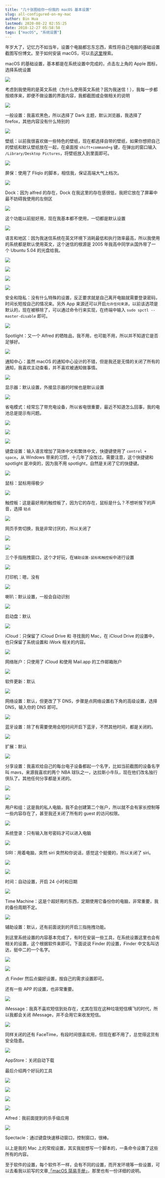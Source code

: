 ```yaml
---
title: "几十张图给你一份我的 macOS 基本设置"
slug: all-configured-on-my-mac
author: Bin Hua
lastmod: 2020-08-22 02:55:25
date: 2018-12-27 05:58:58
tags: ["macOS", "系统设置"]
---
```


年岁大了，记忆力不如当年，设置个电脑都忘东忘西，索性将自己电脑的基础设置截图写份博文。至于如何安装 macOS，可以去[这里](/search/)搜索。

macOS 的基础设置，基本都是在系统设置中完成的，点击左上角的 Apple 图标，选择系统设置

![](/imgs/macossetup_000.png)

考虑到我使用的是英文系统（为什么使用英文系统？因为我迷信！），我每一步都按顺序来，即便不做设置的界面内容，我都截图或会做相关的说明

![](/imgs/macossetup_001.png)

一般设置：我喜欢黑色，所以选择了 Dark 主题，默认浏览器，我选择了 firefox，其他内容没有什么特别的

![](/imgs/macossetup_002.png)

壁纸：以前我很喜欢做一些特色的壁纸，现在都选择自带的壁纸，如果你想把自己的壁纸和默认壁纸放在一起，在桌面按 `shift+command+g` 键，在弹出的窗口输入 `/Library/Desktop Pictures`，将壁纸放入到里面即可。

![](/imgs/macossetup_003.png)

屏保：使用了 Fliqlo 的脚本，相信我，保证高端大气上档次。

![](/imgs/macossetup_048.png)

Dock：因为 alfred 的存在，Dock 在我这里的存在感很低，我把它放在了屏幕中最不妨碍我使用的左侧区

![](/imgs/macossetup_004.png)

这个功能以前挺好用，现在我基本都不使用，一切都是默认设置

![](/imgs/macossetup_005.png)

语言和地区：因为我迷信系统在英文环境下消耗最低和执行效率最高，所以我使用的系统都是默认使用英文，这个迷信的根源是 2005 年我高中同学从国外带了一个 Ubuntu 5.04 的光盘给我。

![](/imgs/macossetup_006.png)

![](/imgs/macossetup_007.png)

![](/imgs/macossetup_008.png)

![](/imgs/macossetup_009.png)

安全和隐私：没有什么特殊的设置，反正要求就是自己离开电脑就需要登录密码，时间长短按自己的情况来。另外 App 来源还可以开启`允许任何来源`，以前该选项是默认的，现在被移除了，可以通过命令行来实现，在终端中输入 `sudo spctl --master-disable` 即可。

![](/imgs/macossetup_010.png)

Spotlight：又一个 Alfred 的牺牲品，我不用，也可能不用，所以并不知道它是否足够好。

![](/imgs/macossetup_011.png)

通知中心：虽然 macOS 的通知中心设计的不错，但是我还是无情的关闭了所有的通知，我喜欢主动查看，并不喜欢被通知做事情。

![](/imgs/macossetup_012.png)

显示器：默认设置，外接显示器的时候也是默认设置

![](/imgs/macossetup_013.png)

省电模式：经常忘了带充电设备，所以省电很重要，最近不知道怎么回事，我的电池总是提示有问题。

![](/imgs/macossetup_014.png)

![](/imgs/macossetup_015.png)

![](/imgs/macossetup_016.png)

键盘设置：输入语言增加了简体中文和繁体中文，快捷键使用了 `control + space`，从 Windows 带来的习惯，十几年了没改过。需要注意，这个快捷键和 spotlight 是冲突的，因为我不用 spotlight，自然是关闭了它的快捷键。

![](/imgs/macossetup_017.png)

鼠标：鼠标用得极少

![](/imgs/macossetup_018.png)

触控板：这是最好用的触控板了，因为它的存在，鼠标是什么？不想听按下的声音，选择 `轻点`

![](/imgs/macossetup_019.png)

网页手势切换，我是非常讨厌的，所以关闭了

![](/imgs/macossetup_020.png)

![](/imgs/macossetup_021.png)

三个手指拖拽窗口，这个才好玩，在`辅助设置-鼠标和触控板`中进行设置

![](/imgs/macossetup_022.png)

打印机：嗯，没有

![](/imgs/macossetup_023.png)

喇叭：默认设置，一般会自动识别

![](/imgs/macossetup_024.png)

启动盘：默认

![](/imgs/macossetup_025.png)

iCloud：只保留了 iCloud Drive 和 寻找我的 Mac，在 iCloud Drive 的设置中，也只保留了系统设置和 iWork 相关的内容。

![](/imgs/macossetup_026.png)

网络账户：只使用了 iCloud 和使用 Mail.app 的工作邮箱账户

![](/imgs/macossetup_027.png)

软件更新：默认

![](/imgs/macossetup_028.png)

网络设置：默认，但更改了下 DNS，步骤是点网络设置右下角的高级设置，选择 DNS，输入你的 DNS 即可。

![](/imgs/macossetup_029.png)

蓝牙设置：除了有需要使用会短时间开启下蓝牙，不然其他时间，都是关闭的。

![](/imgs/macossetup_030.png)

扩展：默认

![](/imgs/macossetup_031.png)

分享设置：我喜欢给自己的每台电子设备都起一个名字，比如当前截图的设备名字叫 mavs，来源我喜欢的两个 NBA 球队之一，达拉斯小牛队，现在他们改名独行侠队了。其他任何分享都是关闭的。

![](/imgs/macossetup_032.png)

![](/imgs/macossetup_034.png)

用户和组：这是我的私人电脑，我不会创建第二个账户，所以就不会有家长控制等一些内容存在了，甚至我还关闭了所有的 guest 的访问权限。

![](/imgs/macossetup_033.png)

系统登录：只有输入账号密码才可以进入电脑

![](/imgs/macossetup_035.png)

SIRI：用着电脑，突然 siri 突然和你说话，感觉这个挺傻的，所以关闭了 siri。

![](/imgs/macossetup_036.png)

![](/imgs/macossetup_037.png)

时间：自动设置，开启 24 小时和日期

![](/imgs/macossetup_038.png)

Time Machine：这是个超好用的东西，定期使用它备份你的电脑，非常重要，我的备份周期不定。

![](/imgs/macossetup_039.png)

辅助设置：默认，还有前面说到的开启三指拖拽功能。

到这里系统设置的内容基本完成了，有时在安装一些工具，在系统设置这里也会有相关的设置，这个根据软件来即可。下面说说 Finder 的设置，Finder 中文名叫访达，挺中二的一个名字。

![](/imgs/macossetup_040.png)

![](/imgs/macossetup_041.png)

点 Finder 然后点偏好设置，按自己的需求设置即可。

还有一些 APP 的设置，也非常重要。

![](/imgs/macossetup_046.png)

iMessage：我真不喜欢短信到处存在，尤其在现在这种垃圾短信横飞的时代，所以我都会关闭 iMessage，并不会用它来收发短信。

![](/imgs/macossetup_047.png)

同样关闭的还有 FaceTime，有段时间很喜欢用，但现在都不用了，总觉得这货有安全隐患。

![](/imgs/macossetup_045.png)

AppStore：关闭自动下载

最后介绍两个好玩的工具

![](/imgs/macossetup_042.png)

![](/imgs/macossetup_043.png)

![](/imgs/macossetup_044.png)

![](/imgs/macossetup_049.jpg)

Alfred：我前面提到的杀手级应用

![](/imgs/macossetup_050.png)

Spectacle：通过键盘快速移动窗口，控制窗口，很棒。

以上是我的 Mac 上的常规设置，其实我挺想写一个脚本的，一条命令设置了这些所有的内容。

至于软件的设置，每个软件不一样，会有不同的设置，而开发环境等一些设置，可以去看我以前写的文章[「macOS 简易手册」](/macos-manual/)，那里也有一份详细的说明。
